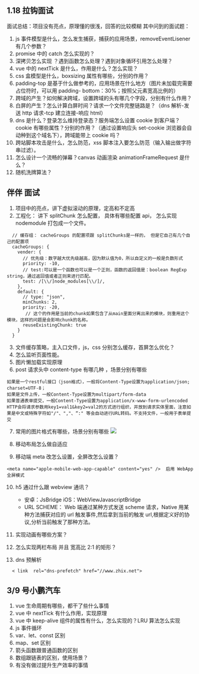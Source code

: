 <!--
 * @Author: Tango
 * @Date: 2022-03-10 16:41:39
 * @LastEditTime: 2022-03-10 17:43:54
 * @LastEditors: Tango
 * @Description:
 * @FilePath: \docsify-demo\docs\interview\lagou.md
 * 可以输入预定的版权声明、个性签名、空行等
-->

## 1.18 拉钩面试

面试总结：项目没有亮点，原理懂的很浅，回答的比较模糊
其中问到的面试题：

1. js 事件模型是什么，怎么发生捕获，捕获的应用场景，removeEventLisener 有几个参数？
2. promise 中的 catch 怎么实现的？
3. 深拷贝怎么实现 ？遇到函数怎么处理？遇到对象循环引用怎么处理？
4. vue 中的 nextTick 是什么，作用是什么？怎么实现？
5. css 盒模型是什么，boxsizing 属性有哪些，分别的作用？
6. padding-top 是基于什么做参考的，应用场景在什么地方（图片未加载完需要占位符时，可以用 padding- bottom：30%；按照父元素宽高比例的）
7. 跨域的产生？如何解决跨域，设置跨域的头有哪几个字段，分别有什么作用？
8. 白屏的产生？怎么计算白屏时间？请求一个文件完整链路是？（dns 解析-发送 http 请求-tcp 建立连接-响应 html）
9. dns 是什么？登录怎么维持登录态？服务端怎么设置 cookie 到客户端？cookie 有哪些属性？分别的作用？（通过设置响应头 set-cookie 浏览器会自动种到这个域名下），跨域能带上 cookie 吗？
10. 跨站脚本攻击是什么，怎么防范，xss 脚本注入要怎么防范（输入输出做字符串过滤）。
11. 怎么设计一个流畅的弹幕？canvas 动画渲染 animationFrameRequest 是什么？
12. 随机洗牌算法？

## 伴伴 面试

1.  项目中的亮点，讲下虚拟滚动的原理，定高和不定高
2.  工程化： 讲下 splitChunk 怎么配置， 具体有哪些配置 api， 怎么实现 nodemodule 打包成一个文件。

```
  // 缓存组： cacheGroups 的配置项跟 splitChunks是一样的， 但是它自己有几个自己的配置项
  cacheGroups: {
    vender: {
      // 优先级：数字越大优先级越高，因为默认值为0，所以自定义的一般是负数形式
      priority: -10,
      // test:可以是一个函数也可以是一个正则，函数的返回值是：boolean RegExp string，通过返回值或者正则来进行匹配。
      test: /[\\/]node_modules[\\/]/,
    },
    default: {
      // type: "json",
      minChunks: 2,
      priority: -20,
       // 这个的作用是当前的chunk如果包含了从main里面分离出来的模块，则重用这个模块，这样的问题是会影响chunk的名称。
      reuseExistingChunk: true
    }
  }
```

3. 文件缓存策略，主入口文件，js，css 分别怎么缓存，首屏怎么优化？
4. 怎么监听页面性能。
5. 图片懒加载实现原理
6. post 请求头中 content-type 有哪几种 ，场景分别有哪些

```
如果是一个restful接口（json格式），一般将Content-Type设置为application/json; charset=UTF-8；
如果是文件上传，一般Content-Type设置为multipart/form-data
如果普通表单提交，一般Content-Type设置为application/x-www-form-urlencoded HTTP会将请求参数用key1=val1&key2=val2的方式进行组织，并放到请求实体里面，注意如果是中文或特殊字符如"/"、","、“:" 等会自动进行URL转码。不支持文件，一般用于表单提交
```

7. 常用的图片格式有哪些，场景分别有哪些
   ![](i/8ed8ddf3-6ca0-4344-9d17-f0e45db0efea.jpg)

8. 移动布局怎么做自适应
9. 移动端 meta 改怎么设置，全屏改怎么设置？

```
<meta name="apple-mobile-web-app-capable" content="yes" />  启用 WebApp 全屏模式
```

10. h5 通过什么跟 webview 通讯？

    - 安卓：JsBridge iOS：WebViewJavascriptBridge
    - URL SCHEME： Web 端通过某种方式发送 scheme 请求，Native 用某种方法捕获对应的 url 触发事件,然后拿到当前的触发 url,根据定义好的协议,分析当前触发了那种方法。

11. 实现动画有哪些方案？
12. 怎么实现两栏布局 并且 宽高比 2:1 的矩形？
13. dns 预解析

```
  < link  rel="dns-prefetch" href="//www.zhix.net">
```

## 3/9 号小鹏汽车

1. vue 生命周期有哪些，都干了些什么事情
2. vue 中 nextTick 有什么作用，实现原理
3. vue 中 keep-alive 组件的属性有什么，怎么实现的？LRU 算法怎么实现
4. js 事件循环
5. var、let、const 区别
6. map、set 区别
7. 箭头函数跟普通函数的区别
8. 数组跟链表的区别，使用场景？
9. 有没有做过提升生产效率的事情
